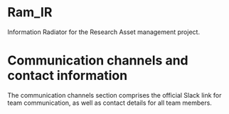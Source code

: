 # Ram_IR

Information Radiator for the Research Asset management project.
# Communication channels and contact information
 The communication channels section comprises the official Slack link for team communication,
 as well as contact details for all team members.
